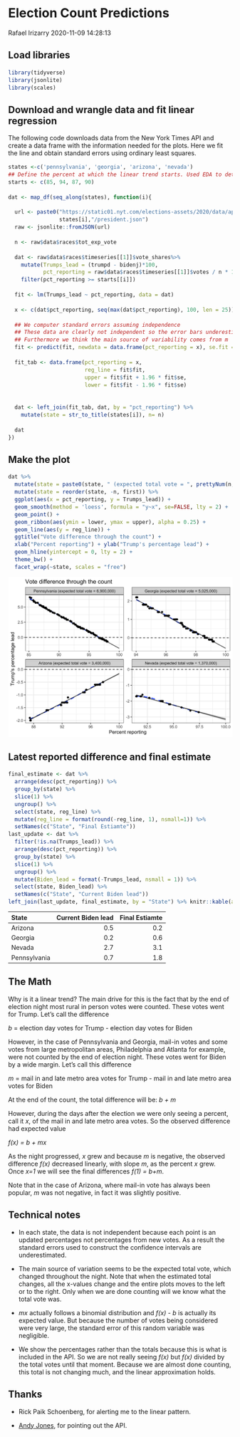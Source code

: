 Election Count Predictions
================
Rafael Irizarry
2020-11-09 14:28:13

## Load libraries

``` r
library(tidyverse)
library(jsonlite)
library(scales)
```

## Download and wrangle data and fit linear regression

The following code downloads data from the New York Times API and create
a data frame with the information needed for the plots. Here we fit the
line and obtain standard errors using ordinary least squares.

``` r
states <-c('pennsylvania', 'georgia', 'arizona', 'nevada')
## Define the percent at which the linear trend starts. Used EDA to determine.
starts <- c(85, 94, 87, 90) 

dat <- map_df(seq_along(states), function(i){
  
  url <- paste0("https://static01.nyt.com/elections-assets/2020/data/api/2020-11-03/race-page/",
                states[i],"/president.json")
  raw <- jsonlite::fromJSON(url)
  
  n <- raw$data$races$tot_exp_vote 

  dat <- raw$data$races$timeseries[[1]]$vote_shares%>%
    mutate(Trumps_lead = (trumpd - bidenj)*100,
           pct_reporting = raw$data$races$timeseries[[1]]$votes / n * 100) %>%
    filter(pct_reporting >= starts[[i]])
  
  fit <- lm(Trumps_lead ~ pct_reporting, data = dat)
  
  x <- c(dat$pct_reporting, seq(max(dat$pct_reporting), 100, len = 25))
                
  ## We computer standard errors assuming independence
  ## These data are clearly not independent so the error bars underestimate
  ## Furthermore we think the main source of variability comes from m
  fit <- predict(fit, newdata = data.frame(pct_reporting = x), se.fit = TRUE)
  
  fit_tab <- data.frame(pct_reporting = x, 
                        reg_line = fit$fit, 
                        upper = fit$fit + 1.96 * fit$se,
                        lower = fit$fit - 1.96 * fit$se)
  
  
  dat <- left_join(fit_tab, dat, by = "pct_reporting") %>%
    mutate(state = str_to_title(states[i]), n= n)
  
  dat
})
```

## Make the plot

``` r
dat %>% 
  mutate(state = paste0(state, " (expected total vote = ", prettyNum(n, big.mark = ","), ")")) %>%
  mutate(state = reorder(state, -n, first)) %>%
  ggplot(aes(x = pct_reporting, y = Trumps_lead)) +
  geom_smooth(method = 'loess', formula = "y~x", se=FALSE, lty = 2) + 
  geom_point() +
  geom_ribbon(aes(ymin = lower, ymax = upper), alpha = 0.25) +
  geom_line(aes(y = reg_line)) +
  ggtitle("Vote difference through the count") + 
  xlab("Percent reporting") + ylab("Trump's percentage lead") +
  geom_hline(yintercept = 0, lty = 2) +
  theme_bw() +
  facet_wrap(~state, scales = "free") 
```

![](election-count-updates_files/figure-gfm/election-count-update-1.png)<!-- -->

## Latest reported difference and final estimate

``` r
final_estimate <- dat %>% 
  arrange(desc(pct_reporting)) %>%
  group_by(state) %>%
  slice(1) %>%
  ungroup() %>%
  select(state, reg_line) %>%
  mutate(reg_line = format(round(-reg_line, 1), nsmall=1)) %>%
  setNames(c("State", "Final Estiamte"))
last_update <- dat %>% 
  filter(!is.na(Trumps_lead)) %>%
  arrange(desc(pct_reporting)) %>%
  group_by(state) %>%
  slice(1) %>%
  ungroup() %>%
  mutate(Biden_lead = format(-Trumps_lead, nsmall = 1)) %>%
  select(state, Biden_lead) %>%
  setNames(c("State", "Current Biden lead"))
left_join(last_update, final_estimate, by = "State") %>% knitr::kable(align = c("l","r","r"))
```

| State        | Current Biden lead | Final Estiamte |
| :----------- | -----------------: | -------------: |
| Arizona      |                0.5 |            0.2 |
| Georgia      |                0.2 |            0.6 |
| Nevada       |                2.7 |            3.1 |
| Pennsylvania |                0.7 |            1.8 |

## The Math

Why is it a linear trend? The main drive for this is the fact that by
the end of election night most rural in person votes were counted. These
votes went for Trump. Let’s call the difference

*b* = election day votes for Trump - election day votes for Biden

However, in the case of Pennsylvania and Georgia, mail-in votes and some
votes from large metropolitan areas, Philadelphia and Atlanta for
example, were not counted by the end of election night. These votes went
for Biden by a wide margin. Let’s call this difference

*m* = mail in and late metro area votes for Trump - mail in and late
metro area votes for Biden

At the end of the count, the total difference will be: *b + m*

However, during the days after the election we were only seeing a
percent, call it *x*, of the mail in and late metro area votes. So the
observed difference had expected value

*f(x) = b + mx*

As the night progressed, *x* grew and because *m* is negative, the
observed difference *f(x)* decreased linearly, with slope *m*, as the
percent *x* grew. Once *x=1* we will see the final differences *f(1) =
b+m*.

Note that in the case of Arizona, where mail-in vote has always been
popular, *m* was not negative, in fact it was slightly positive.

## Technical notes

  - In each state, the data is not independent because each point is an
    updated percentages not percentages from new votes. As a result the
    standard errors used to construct the confidence intervals are
    underestimated.

  - The main source of variation seems to be the expected total vote,
    which changed throughout the night. Note that when the estimated
    total changes, all the x-values change and the entire plots moves to
    the left or to the right. Only when we are done counting will we
    know what the total vote was.

  - *mx* actually follows a binomial distribution and *f(x) - b* is
    actually its expected value. But because the number of votes being
    considered were very large, the standard error of this random
    variable was negligible.

  - We show the percentages rather than the totals because this is what
    is included in the API. So we are not really seeing *f(x)* but
    *f(x)* divided by the total votes until that moment. Because we are
    almost done counting, this total is not changing much, and the
    linear approximation holds.

## Thanks

  - Rick Paik Schoenberg, for alerting me to the linear pattern.

  - [Andy Jones](https://twitter.com/andy_l_jones), for pointing out the
    API.
